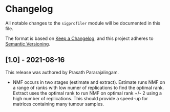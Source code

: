 # Changelog

All notable changes to the `sigprofiler` module will be documented in this file.

The format is based on [Keep a Changelog](https://keepachangelog.com/en/1.0.0/),
and this project adheres to [Semantic Versioning](https://semver.org/spec/v2.0.0.html).

## [1.0] - 2021-08-16

This release was authored by Prasath Pararajalingam.

- NMF occurs in two stages (estimate and extract). Estimate runs NMF on a range of ranks with low numer of replications to find the optimal rank. Extract uses the optimal rank to run NMF on optimal rank +/- 2 using a high number of replications. This should provide a speed-up for matrices containing many tumour samples.

